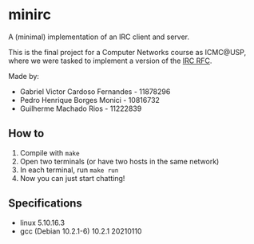 # minirc
A (minimal) implementation of an IRC client and server.

This is the final project for a Computer Networks course as ICMC@USP, where we were
tasked to implement a version of the [IRC RFC](https://datatracker.ietf.org/doc/html/rfc1459).

Made by:
- Gabriel Victor Cardoso Fernandes - 11878296
- Pedro Henrique Borges Monici - 10816732
- Guilherme Machado Rios - 11222839

## How to
1. Compile with `make`
2. Open two terminals (or have two hosts in the same network)
3. In each terminal, run `make run`
4. Now you can just start chatting!

## Specifications
- linux 5.10.16.3
- gcc (Debian 10.2.1-6) 10.2.1 20210110